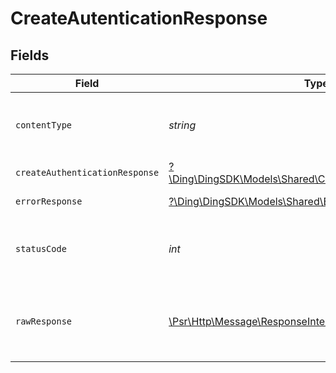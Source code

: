 # CreateAutenticationResponse


## Fields

| Field                                                                                                            | Type                                                                                                             | Required                                                                                                         | Description                                                                                                      |
| ---------------------------------------------------------------------------------------------------------------- | ---------------------------------------------------------------------------------------------------------------- | ---------------------------------------------------------------------------------------------------------------- | ---------------------------------------------------------------------------------------------------------------- |
| `contentType`                                                                                                    | *string*                                                                                                         | :heavy_check_mark:                                                                                               | HTTP response content type for this operation                                                                    |
| `createAuthenticationResponse`                                                                                   | [?\Ding\DingSDK\Models\Shared\CreateAuthenticationResponse](../../Models/Shared/CreateAuthenticationResponse.md) | :heavy_minus_sign:                                                                                               | OK                                                                                                               |
| `errorResponse`                                                                                                  | [?\Ding\DingSDK\Models\Shared\ErrorResponse](../../Models/Shared/ErrorResponse.md)                               | :heavy_minus_sign:                                                                                               | Bad Request                                                                                                      |
| `statusCode`                                                                                                     | *int*                                                                                                            | :heavy_check_mark:                                                                                               | HTTP response status code for this operation                                                                     |
| `rawResponse`                                                                                                    | [\Psr\Http\Message\ResponseInterface](https://www.php-fig.org/psr/psr-7/#33-psrhttpmessageresponseinterface)     | :heavy_minus_sign:                                                                                               | Raw HTTP response; suitable for custom response parsing                                                          |